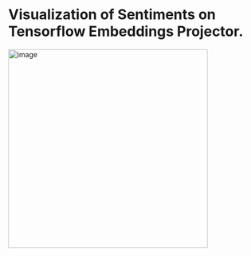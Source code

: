 # Visualization of Sentiments on Tensorflow Embeddings Projector.
<img width="400" alt="image" src="https://user-images.githubusercontent.com/38884494/180626388-f2540f4f-ec31-44ea-b5ec-29ef2882011f.png">
